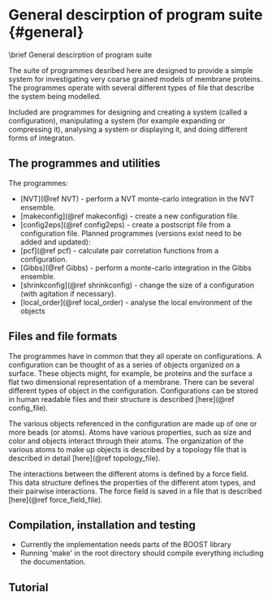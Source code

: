 # General descirption of program suite {#general}
\brief General descirption of program suite

The suite of programmes desribed here are designed to provide a simple system
for investigating very coarse grained models of membrane proteins. The programmes
operate with several different types of file that describe the system being modelled.

Included are programmes for designing and creating a system (called a configuration), 
manipulating a system (for example expanding or compressing it), 
analysing a system or displaying it, 
and doing different forms of integraton.

## The programmes and utilities

The programmes:
* [NVT](@ref NVT) - perform a NVT monte-carlo integration in the NVT ensemble.
* [makeconfig](@ref makeconfig) - create a new configuration file.
* [config2eps](@ref config2eps) - create a postscript file from a configuration file.
Planned programmes (versions exist need to be added and updated):
* [pcf](@ref pcf) - calculate pair correlation functions from a configuration.
* [Gibbs](@ref Gibbs) - perform a monte-carlo integration in the Gibbs ensemble.
* [shrinkconfig](@ref shrinkconfig) - change the size of a configuration (with agitation if necessary).
* [local_order](@ref local_order) - analyse the local environment of the objects
<!--
Others that exist and might be fun...
* [delaunay] - do a delaunay tesselation and calculate a voronoi diagramme
* [diffusion] - calculate diffusion information from time series
* [diff_tracer] - do a tracer diffusion calculation
* [crystallite] - identify crystalline regions in a configuration
* [diff_config] - calclate difference between 2 configurations. 
* [NPT]
* [g6r]
-->

## Files and file formats

The programmes have in common that they all operate on configurations.
A configuration can be thought of as a series of objects organized on 
a surface. 
These objects might, for example, be proteins and the surface
a flat two dimensional representation of a membrane. 
There can be several different types of object in the configuration.
Configurations can be stored in human readable files and their structure 
is described [here](@ref config_file).

The various objects referenced in the configuration are made up of one
or more beads (or atoms). Atoms have various properties, such as size 
and color and objects interact through their atoms.
The organization of the various atoms to make up objects is described by a 
topology file that is described in detail [here](@ref topology_file).

The interactions between the different atoms is defined by a force field.
This data structure defines the properties of the different atom types, and
their pairwise interactions. The force field is saved in a file that is
described [here](@ref force_field_file).

## Compilation, installation and testing

* Currently the implementation needs parts of the BOOST library
* Running 'make' in the root directory should compile everything including 
  the documentation.

## Tutorial

